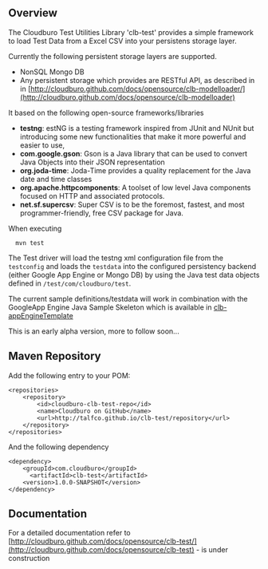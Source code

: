 ## Overview

The Cloudburo Test Utilities Library 'clb-test' provides a simple framework to load Test Data from a Excel CSV into your persistens storage layer.

Currently the following persistent storage layers are supported.

* NonSQL Mongo DB
* Any persistent storage which provides are RESTful API, as described in in [http://cloudburo.github.com/docs/opensource/clb-modelloader/](http://cloudburo.github.com/docs/opensource/clb-modelloader)

It based on the following open-source frameworks/libraries

* __testng__: estNG is a testing framework inspired from JUnit and NUnit but introducing some new functionalities that make it more powerful and easier to use,
* __com.google.gson__: Gson is a Java library that can be used to convert Java Objects into their JSON representation
* __org.joda-time__: Joda-Time provides a quality replacement for the Java date and time classes
* __org.apache.httpcomponents__: A toolset of low level Java components focused on HTTP and associated protocols. 
* __net.sf.supercsv__: Super CSV is to be the foremost, fastest, and most programmer-friendly, free CSV package for Java.

When executing

      mvn test

The Test driver will load the testng xml configuration file from the `testconfig` and loads the `testdata` into the configured persistency backend (either Google App Engine or Mongo DB) by using the Java test data objects defined in `/test/com/cloudburo/test`.

The current sample definitions/testdata will work in combination with the GoogleApp Engine Java Sample Skeleton which is available in [clb-appEngineTemplate](https://github.com/talfco/clb-appEngineTemplate)

This is an early alpha version, more to follow soon...


## Maven Repository ##

Add the following entry to your POM:

    <repositories>
        <repository>  
            <id>cloudburo-clb-test-repo</id>  
            <name>Cloudburo on GitHub</name>  
            <url>http://talfco.github.io/clb-test/repository</url>   
        </repository>
    </repositories>

And the following dependency

	<dependency>
		<groupId>com.cloudburo</groupId>
		  <artifactId>clb-test</artifactId>
		<version>1.0.0-SNAPSHOT</version>
	</dependency>  

## Documentation

For a detailed documentation refer to [http://cloudburo.github.com/docs/opensource/clb-test/](http://cloudburo.github.com/docs/opensource/clb-test) - is under construction

